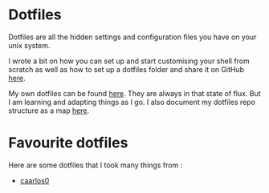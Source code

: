 # Dotfiles
Dotfiles are all the hidden settings and configuration files you have on your unix system.
  
I wrote a bit on how you can set up and start customising your shell from scratch as well as how to set up a dotfiles folder and share it on GitHub [here](https://medium.com/@NikitaVoloboev/pretty-and-fast-shell-97ea870f2805).

My own dotfiles can be found [here](https://github.com/nikitavoloboev/dotfiles). They are always in that state of flux. But I am learning and adapting things as I go. I also document my dotfiles repo structure as a map [here](https://my.mindnode.com/3EfbezxGu7xVAM4GQNuN8Lq1naudqs333HqgTuDj).

# Favourite dotfiles
Here are some dotfiles that I took many things from : 

- [caarlos0](https://github.com/caarlos0/dotfiles)